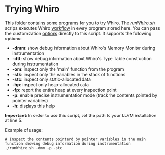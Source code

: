 # Trying Whiro

This folder contains some programs for you to try Whiro. The _runWhiro.sh_ scrips executes Whiro [workflow](https://github.com/JWesleySM/NewWhiro#whiro-workflow) in every program stored here. You can pass the 
customization [options](https://github.com/JWesleySM/NewWhiro#customizations) directly to this script. It supports the following options:

* **-dmm**: show debug information about Whiro's Memory Monitor during instrumentation
* **-dtt**: show debug information about Whiro's Type Table construction during instrumentation
* **-om**:  inspect only the 'main' function from the program
* **-stk**: inspect only the variables in the stack of functions
* **-stc**: inspect only static-allocated data
* **-hp**:  inspect only heap-allocated data
* **-fp**:  report the entire heap at every inspection point
* **-p**:   enable precise instrumentation mode (track the contents pointed by pointer variables)
* **-h**:   displays this help

**Important**: In order to use this script, set the path to your LLVM installation at line 5.

Example of usage:
```
# Inspect the contents pointerd by pointer variables in the main function showing debug information during instrumentation
./runWhiro.sh -dmm -p -stc
```
